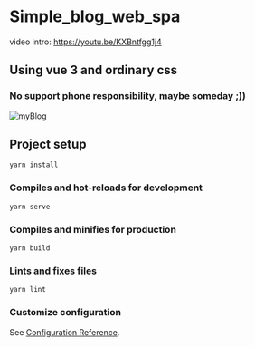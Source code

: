 # Simple_blog_web_spa
video intro: https://youtu.be/KXBntfgg1j4
## Using vue 3 and ordinary css
### No support phone responsibility, maybe someday ;))

![myBlog](https://user-images.githubusercontent.com/51271834/168931590-43d3d8f2-b4ed-4fa3-b474-ea5b451559a6.png)


## Project setup
```
yarn install
```

### Compiles and hot-reloads for development
```
yarn serve
```

### Compiles and minifies for production
```
yarn build
```

### Lints and fixes files
```
yarn lint
```

### Customize configuration
See [Configuration Reference](https://cli.vuejs.org/config/).
